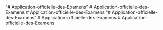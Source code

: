 "# Application-officielle-des-Examens" 
#   A p p l i c a t i o n - o f f i c i e l l e - d e s - E x a m e n s  
 # Application-officielle-des-Examens
"# Application-officielle-des-Examens" 
#   A p p l i c a t i o n - o f f i c i e l l e - d e s - E x a m e n s  
 #   A p p l i c a t i o n - o f f i c i e l l e - d e s - E x a m e n s  
 